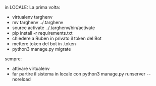 in LOCALE:
La prima volta:
- virtualenv targhenv
- mv targhenv ../.targhenv
- source activate ../.targhenv/bin/activate
- pip install -r requirements.txt
- chiedere a Ruben in privato il token del Bot
- mettere token del bot in .token
- python3 manage.py migrate

sempre:
- attivare virtualenv
- far partire il sistema in locale con python3 manage.py runserver --noreload
